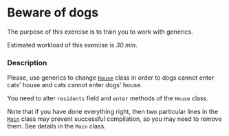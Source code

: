 # Beware of dogs

The purpose of this exercise is to train you to work with generics.

Estimated workload of this exercise is _30 min_.

### Description
Please, use generics to change [`House`](src/main/java/com/epam/training/student_Gagik_Hovhannisyan/autotasks/house/House.java) class in order to dogs cannot enter cats' house and cats cannot enter dogs' house. 

You need to alter `residents` field and `enter` methods of the `House` class.

Note that if you have done everything right, then two particular lines in the [`Main`](src/main/java/com/epam/training/student_Gagik_Hovhannisyan/autotasks/house/Main.java) class may prevent successful compilation, so you may need to remove them.
See details in the `Main` class.

